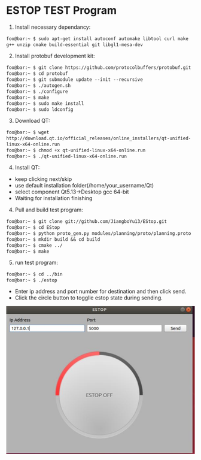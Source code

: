 # **ESTOP TEST Program** 


[//]: # (Image References)

[screenshot]: ./screenshot/gui.JPG


1. Install necessary dependancy:
```console
foo@bar:~ $ sudo apt-get install autoconf automake libtool curl make g++ unzip cmake build-essential git libgl1-mesa-dev 
```
2. Install protobuf development kit:
```console
foo@bar:~ $ git clone https://github.com/protocolbuffers/protobuf.git
foo@bar:~ $ cd protobuf
foo@bar:~ $ git submodule update --init --recursive
foo@bar:~ $ ./autogen.sh
foo@bar:~ $ ./configure
foo@bar:~ $ make
foo@bar:~ $ sudo make install
foo@bar:~ $ sudo ldconfig
```
3. Download QT:
```console
foo@bar:~ $ wget http://download.qt.io/official_releases/online_installers/qt-unified-linux-x64-online.run
foo@bar:~ $ chmod +x qt-unified-linux-x64-online.run 
foo@bar:~ $ ./qt-unified-linux-x64-online.run
```
4. Install QT:
- keep clicking next/skip
- use default installation folder(/home/your_username/Qt)
- select component Qt5.13->Desktop gcc 64-bit
- Waiting for installation finishing
4. Pull and build test program:
```console
foo@bar:~ $ git clone git://github.com/JiangboYu13/EStop.git
foo@bar:~ $ cd EStop
foo@bar:~ $ python proto_gen.py modules/planning/proto/planning.proto
foo@bar:~ $ mkdir build && cd build
foo@bar:~ $ cmake ../
foo@bar:~ $ make 

```
5. run test program:
```console
foo@bar:~ $ cd ../bin
foo@bar:~ $ ./estop
```
- Enter ip address and port number for destination and then click send. 
- Click the circle button to togglle estop state during sending. 

![screenshot][screenshot]
	


